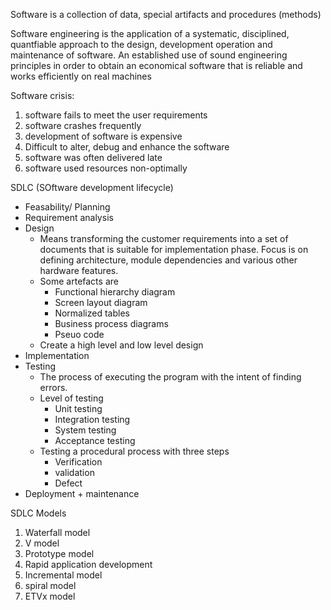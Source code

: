 Software is a collection of data, special artifacts and procedures (methods)

Software engineering is the application of a systematic, disciplined, quantfiable approach to the design, development operation and maintenance of software. An established use of sound engineering principles in order to obtain an economical software that is reliable and works efficiently on real machines

Software crisis:
1. software fails to meet the user requirements
2. software crashes frequently
3. development of software is expensive
4. Difficult to alter, debug and enhance the software
5. software was often delivered late
6. software used resources non-optimally

SDLC (SOftware development lifecycle)
- Feasability/ Planning
- Requirement analysis
- Design
  - Means transforming the customer requirements into a set of documents that is suitable for implementation phase. Focus is on defining architecture, module dependencies and various other hardware features.
  - Some artefacts are
    - Functional hierarchy diagram
    - Screen layout diagram
    - Normalized tables
    - Business process diagrams
    - Pseuo code
  - Create a high level and low level design
- Implementation
- Testing
  - The process of executing the program with the intent of finding errors.
  - Level of testing
    - Unit testing
    - Integration testing
    - System testing
    - Acceptance testing
  - Testing a procedural process with three steps
    - Verification
    - validation
    - Defect
- Deployment + maintenance


SDLC Models
1. Waterfall model
2. V model
3. Prototype model
4. Rapid application development
5. Incremental model
6. spiral model
7. ETVx model
